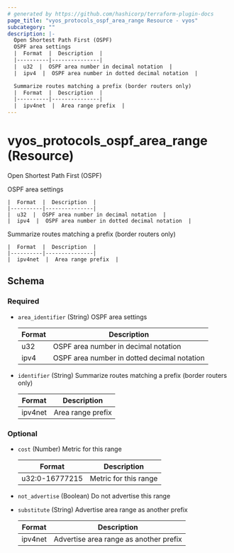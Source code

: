 ```yaml
---
# generated by https://github.com/hashicorp/terraform-plugin-docs
page_title: "vyos_protocols_ospf_area_range Resource - vyos"
subcategory: ""
description: |-
  Open Shortest Path First (OSPF)
  OSPF area settings
  |  Format  |  Description  |
  |----------|---------------|
  |  u32  |  OSPF area number in decimal notation  |
  |  ipv4  |  OSPF area number in dotted decimal notation  |

  Summarize routes matching a prefix (border routers only)
  |  Format  |  Description  |
  |----------|---------------|
  |  ipv4net  |  Area range prefix  |
---
```


# vyos_protocols_ospf_area_range (Resource)

Open Shortest Path First (OSPF)

OSPF area settings

    |  Format  |  Description  |
    |----------|---------------|
    |  u32  |  OSPF area number in decimal notation  |
    |  ipv4  |  OSPF area number in dotted decimal notation  |

Summarize routes matching a prefix (border routers only)

    |  Format  |  Description  |
    |----------|---------------|
    |  ipv4net  |  Area range prefix  |



<!-- schema generated by tfplugindocs -->
## Schema

### Required

- `area_identifier` (String) OSPF area settings

    |  Format  |  Description  |
    |----------|---------------|
    |  u32  |  OSPF area number in decimal notation  |
    |  ipv4  |  OSPF area number in dotted decimal notation  |
- `identifier` (String) Summarize routes matching a prefix (border routers only)

    |  Format  |  Description  |
    |----------|---------------|
    |  ipv4net  |  Area range prefix  |

### Optional

- `cost` (Number) Metric for this range

    |  Format  |  Description  |
    |----------|---------------|
    |  u32:0-16777215  |  Metric for this range  |
- `not_advertise` (Boolean) Do not advertise this range
- `substitute` (String) Advertise area range as another prefix

    |  Format  |  Description  |
    |----------|---------------|
    |  ipv4net  |  Advertise area range as another prefix  |
